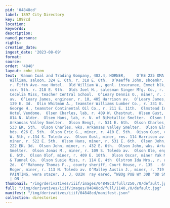```yaml
---
pid: '04848cd'
label: 1897 City Directory
key: 1897cd
location: 
keywords: 
description: 
named_persons: 
rights: 
creation_date: 
ingest_date: '2023-08-09'
format: 
source: 
order: '4848'
layout: cmhc_item
text: 'Ganon Coal and Trading Gompany, 482.4, HORNER,     O’KE 225 OMA     O’Keefe
  William, saloon, 324 E. 6th, r. 318 E. 6th.  O’Keeffe John, shoemkr. McCarty & Moore,
  r. Fifth Ave- nue Hotel.  Old William W., genl. insuranee, Emmet blk, Harrison av.
  cor. 5th. r. 218 E. 9th.  Olds Joel H., salesman Singer Mfg. Co., r. 404 E. 8th.  O’Leary
  Cecelia Miss, teacher Central School.  O’Leary Dennis O., miner, r. 122 N. Toledo
  av.  O’Leary James, engineer, r. 10, 405 Harrison av.  O’Leary James, lab, bds.
  139 E. 3d.  Olin Whitman A., teamster Williams Lumber Co., r. 331 E. 11th.  Olivier
  George H., teamster Continental Oil Co., r. 211 E. 11th.  Olmstead Ira, houseman
  Hotel Vendome.  Olsen Charles, lab, r. 409 W. Chestnut.  Olsen Gust, miner, r. r.
  814 N. Alder.  Olsen Hans, lab, r. N. of BiMetallic Smelter.  Olson Ben, feeder
  Arkansas Valley Smelter.  Olson Bengt, r. 531 E. 6th.  Olson Charles, miner, r.
  533 EK. 5th.  Olson Charles, wks. Arkansas Valley Smelter.  Olson Elmer, miner,
  bds. 626 E. 5th.  Olson Eric G., miner, r. 410 E. 5th.  Oison Gust, constable, 102
  W. 5th, r.134 S. Toledo av.  Olson Gust, miner, rms. 114 Harrison av.  Olson Hans,
  miner, r. 522 E. 5th.  Olson Hans, miner, r. 531 E. 6th.  Olson John, miner, r.
  222 EK. 3d.  Olson John, miner, r. 432 E. 6th.  Olson John, wks. Arkansas Valley
  Smelter.  Olson Jonas M., miner, r. 109 S. Toledo av.  Olson Ole, engineer, r. 218
  E. 6th.  Olson Olof, miner, r. 409 E. 10th.  Olson Oscar, miner Yak Mining; Milling
  & Tunnel Co.  Olson Susie Miss, r. 114 E. 4th  Olstrom Ida Mrs., r. rear 419 E.
  2d.  O''Mahoney Thomas F.., county sheriff, Court House, r. 135  . 6th. O’Malia
  Roger, miner, r. 113 N. Toledo av. O’Malley Austin J., miner, r. 719 E. 5th.  HOUSE
  PAINTING, wera stazer. J, J, QUIN  ray eared, “WBOg PUB WY 30D “OD SNYO 38019 IHL  a
  | ON '
thumbnail: "/img/derivatives/iiif/images/04848cd/full/250,/0/default.jpg"
full: "/img/derivatives/iiif/images/04848cd/full/1140,/0/default.jpg"
manifest: "/img/derivatives/iiif/04848cd/manifest.json"
collection: directories
---
```

